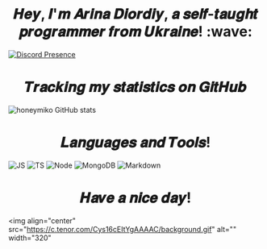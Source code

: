 <h1 align="center">𝑯𝒆𝒚, 𝑰'𝒎 𝑨𝒓𝒊𝒏𝒂 𝑫𝒊𝒐𝒓𝒅𝒊𝒚, 𝒂 𝒔𝒆𝒍𝒇-𝒕𝒂𝒖𝒈𝒉𝒕 𝒑𝒓𝒐𝒈𝒓𝒂𝒎𝒎𝒆𝒓 𝒇𝒓𝒐𝒎 𝑼𝒌𝒓𝒂𝒊𝒏𝒆! :wave:</h1>

[![Discord Presence](https://lanyard.cnrad.dev/api/559442898878201866)](https://discord.com/users/559442898878201866)

<h1 align="center">𝑻𝒓𝒂𝒄𝒌𝒊𝒏𝒈 𝒎𝒚 𝒔𝒕𝒂𝒕𝒊𝒔𝒕𝒊𝒄𝒔 𝒐𝒏 𝑮𝒊𝒕𝑯𝒖𝒃</h1>

![honeymiko GitHub stats](https://github-readme-stats.vercel.app/api?username=anuraghazra&count_private=true&show_icons=true&theme=synthwave&hide=contribs)

<h1 align="center">𝑳𝒂𝒏𝒈𝒖𝒂𝒈𝒆𝒔 𝒂𝒏𝒅 𝑻𝒐𝒐𝒍𝒔!</h1>

![JS](https://img.shields.io/badge/JavaScript-323330?style=for-the-badge&logo=javascript&logoColor=F7DF1E) ![TS](https://img.shields.io/badge/TypeScript-007ACC?style=for-the-badge&logo=typescript&logoColor=white) ![Node](https://img.shields.io/badge/Node.js-43853D?style=for-the-badge&logo=node.js&logoColor=white) ![MongoDB](https://img.shields.io/badge/MongoDB-4EA94B?style=for-the-badge&logo=mongodb&logoColor=white) ![Markdown](https://img.shields.io/badge/Markdown-000000?style=for-the-badge&logo=markdown&logoColor=white)

<h1 align="center">𝑯𝒂𝒗𝒆 𝒂 𝒏𝒊𝒄𝒆 𝒅𝒂𝒚!</h1>

<img align="center" src="https://c.tenor.com/Cys16cEItYgAAAAC/background.gif" alt="" width="320"